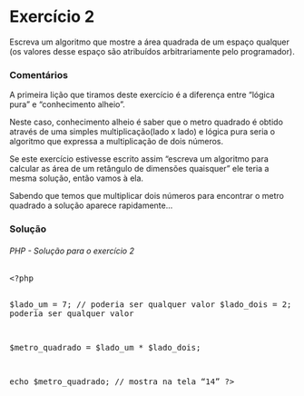 Exercício 2
===

Escreva um algoritmo que mostre a área quadrada de um espaço qualquer 
(os valores desse espaço são atribuídos arbitrariamente pelo programador).


### Comentários

A primeira lição que tiramos deste exercício é a diferença entre “lógica pura” e “conhecimento alheio”.

Neste caso, conhecimento alheio é saber que o metro quadrado é obtido através de uma simples multiplicação(lado x lado)
e lógica pura seria o algoritmo que expressa a multiplicação de dois números.

Se este exercício estivesse escrito assim “escreva um algoritmo para calcular as área de um retângulo de dimensões
quaisquer” ele teria a mesma solução, então vamos à ela.

Sabendo que temos que multiplicar dois números para encontrar o metro quadrado a solução aparece rapidamente...



### Solução

<div class="code">
<h6>PHP - Solução para o exercício 2</h6>
<pre>&lt;?php

$lado_um = 7;   // poderia ser qualquer valor
$lado_dois = 2; // poderia ser qualquer valor

$metro_quadrado = $lado_um * $lado_dois;

echo $metro_quadrado; // mostra na tela “14”
?&gt;</pre>
</div>